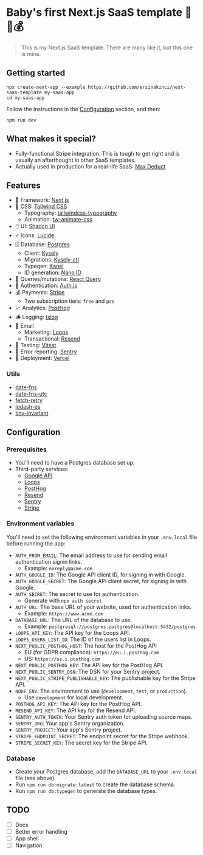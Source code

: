 # Baby's first Next.js SaaS template 👶🍼💰

> This is my Next.js SaaS template. There are many like it, but this one is mine.

## Getting started

```
npx create-next-app --example https://github.com/ersinakinci/next-saas-template my-saas-app
cd my-saas-app
```

Follow the instructions in the [Configuration](#configuration) section, and then:

```
npm run dev
```

## What makes it special?

- Fully-functional Stripe integration. This is tough to get right and is usually an afterthought in other SaaS templates.
- Actually used in production for a real-life SaaS: [Max Deduct](https://www.maxdeduct.com)

## Features

- 🧱 Framework: [Next.js](https://nextjs.org)
- 🎨 CSS: [Tailwind CSS](https://tailwindcss.com)
  - Typography: [tailwindcss-typography](https://github.com/tailwindlabs/tailwindcss-typography)
  - Animation: [tw-animate-css](https://github.com/Wombosvideo/tw-animate-css)
- 🖱️ UI: [Shadcn UI](https://ui.shadcn.com)
- ⭐️ Icons: [Lucide](https://lucide.dev)
- 🗄️ Database: [Postgres](https://www.postgresql.org)
  - Client: [Kysely](https://kysely.dev)
  - Migrations: [Kysely-ctl](https://github.com/kysely-org/kysely-ctl)
  - Typegen: [Kanel](https://github.com/kysely-org/kanel)
  - ID generation: [Nano ID](https://github.com/ai/nanoid)
- 🔁 Queries/mutations: [React Query](https://tanstack.com/query)
- 🔑 Authentication: [Auth.js](https://authjs.dev/)
- 💰 Payments: [Stripe](https://stripe.com)
  - Two subscription tiers: `free` and `pro`
- 📈 Analytics: [PostHog](https://posthog.com)
- 🪵 Logging: [tslog](https://tslog.js.org)
- 📧 Email
  - Marketing: [Loops](https://loops.so)
  - Transactional: [Resend](https://resend.com)
- 🚦 Testing: [Vitest](https://vitest.dev)
- 🐞 Error reporting: [Sentry](https://sentry.io)
- 🚀 Deployment: [Vercel](https://vercel.com)

### Utils

- [date-fns](https://github.com/date-fns/date-fns)
- [date-fns-utc](https://github.com/date-fns/utc)
- [fetch-retry](https://github.com/sindresorhus/fetch-retry)
- [lodash-es](https://github.com/lodash/lodash)
- [tiny-invariant](https://github.com/alexreardon/tiny-invariant)

## Configuration

### Prerequisites

- You'll need to have a Postgres database set up.
- Third-party services:
  - [Google API](https://console.cloud.google.com)
  - [Loops](https://loops.so)
  - [PostHog](https://posthog.com)
  - [Resend](https://resend.com)
  - [Sentry](https://sentry.io)
  - [Stripe](https://stripe.com)

### Environment variables

You'll need to set the following environment variables in your `.env.local` file before running the app:

- `AUTH_FROM_EMAIL`: The email address to use for sending email authentication signin links.
  - Example: `noreply@acme.com`
- `AUTH_GOOGLE_ID`: The Google API client ID, for signing in with Google.
- `AUTH_GOOGLE_SECRET`: The Google API client secret, for signing in with Google.
- `AUTH_SECRET`: The secret to use for authentication.
  - Generate with `npx auth secret`
- `AUTH_URL`: The base URL of your website, used for authentication links.
  - Example: `https://www.acme.com`
- `DATABASE_URL`: The URL of the database to use.
  - Example: `postgresql://postgres:postgres@localhost:5432/postgres`
- `LOOPS_API_KEY`: The API key for the Loops API.
- `LOOPS_USERS_LIST_ID`: The ID of the users list in Loops.
- `NEXT_PUBLIC_POSTHOG_HOST`: The host for the PostHog API
  - EU (for GDPR compliance): `https://eu.i.posthog.com`
  - US: `https://us.i.posthog.com`
- `NEXT_PUBLIC_POSTHOG_KEY`: The API key for the PostHog API.
- `NEXT_PUBLIC_SENTRY_DSN`: The DSN for your Sentry project.
- `NEXT_PUBLIC_STRIPE_PUBLISHABLE_KEY`: The publishable key for the Stripe API.
- `NODE_ENV`: The environment to use (`development`, `test`, or `production`).
  - Use `development` for local development.
- `POSTHOG_API_KEY`: The API key for the PostHog API.
- `RESEND_API_KEY`: The API key for the Resend API.
- `SENTRY_AUTH_TOKEN`: Your Sentry auth token for uploading source maps.
- `SENTRY_ORG`: Your app's Sentry organization.
- `SENTRY_PROJECT`: Your app's Sentry project.
- `STRIPE_ENDPOINT_SECRET`: The endpoint secret for the Stripe webhook.
- `STRIPE_SECRET_KEY`: The secret key for the Stripe API.

### Database

- Create your Postgres database, add the `DATABASE_URL` to your `.env.local` file (see above).
- Run `npm run db:migrate:latest` to create the database schema.
- Run `npm run db:typegen` to generate the database types.

## TODO

- [ ] Docs
- [ ] Better error handling
- [ ] App shell
- [ ] Navigation
